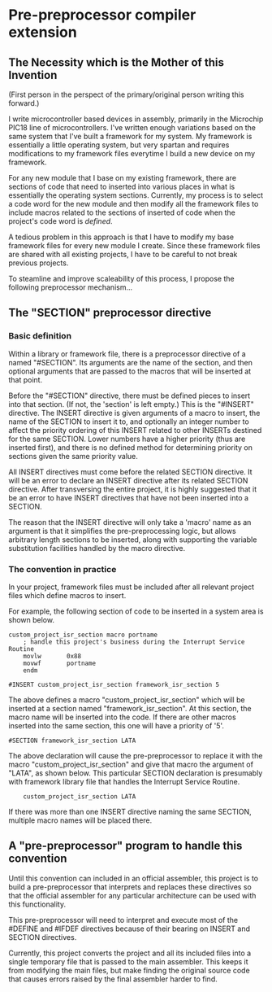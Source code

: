 # Pre-preprocessor compiler extension

## The Necessity which is the Mother of this Invention

(First person in the perspect of the primary/original person writing this forward.)  

I write microcontroller based devices in assembly, primarily in the Microchip PIC18 line of microcontrollers.  I've written enough variations based on the same system that I've built a framework for my system.  My framework is essentially a little operating system, but very spartan and requires modifications to my framework files everytime I build a new device on my framework.  

For any new module that I base on my existing framework, there are sections of code that need to inserted into various places in what is essentially the operating system sections.  Currently, my process is to select a code word for the new module and then modify all the framework files to include macros related to the sections of inserted of code when the project's code word is _defined_.  

A tedious problem in this approach is that I have to modify my base framework files for every new module I create.  Since these framework files are shared with all existing projects, I have to be careful to not break previous projects.  

To steamline and improve scaleability of this process, I propose the following preprocessor mechanism...  

## The "SECTION" preprocessor directive

### Basic definition

Within a library or framework file, there is a preprocessor directive of a named "#SECTION".  Its arguments are the name of the section, and then optional arguments that are passed to the macros that will be inserted at that point.  

Before the "#SECTION" directive, there must be defined pieces to insert into that section.  (If not, the 'section' is left empty.)  This is the "#INSERT" directive.  The INSERT directive is given arguments of a macro to insert, the name of the SECTION to insert it to, and optionally an integer number to affect the priority ordering of this INSERT related to other INSERTs destined for the same SECTION.  Lower numbers have a higher priority (thus are inserted first), and there is no defined method for determining priority on sections given the same priority value.  

All INSERT directives must come before the related SECTION directive.  It will be an error to declare an INSERT directive after its related SECTION directive.  After transversing the entire project, it is highly suggested that it be an error to have INSERT directives that have not been inserted into a SECTION.  

The reason that the INSERT directive will only take a 'macro' name as an argument is that it simplifies the pre-preprocessing logic, but allows arbitrary length sections to be inserted, along with supporting the variable substitution facilities handled by the macro directive.  

### The convention in practice

In your project, framework files must be included after all relevant project files which define macros to insert.

For example, the following section of code to be inserted in a system area is shown below.

```
custom_project_isr_section macro portname
    ; handle this project's business during the Interrupt Service Routine
    movlw       0x88
    movwf       portname
    endm

#INSERT custom_project_isr_section framework_isr_section 5
```

The above defines a macro "custom_project_isr_section" which will be inserted at a section named "framework_isr_section".  At this section, the macro name will be inserted into the code.  If there are other macros inserted into the same section, this one will have a priority of '5'.

```
#SECTION framework_isr_section LATA
```

The above declaration will cause the pre-preprocessor to replace it with the macro "custom_project_isr_section" and give that macro the argument of "LATA", as shown below.  This particular SECTION declaration is presumably with framework library file that handles the Interrupt Service Routine.  

```
    custom_project_isr_section LATA
```

If there was more than one INSERT directive naming the same SECTION, multiple macro names will be placed there.  

## A "pre-preprocessor" program to handle this convention

Until this convention can included in an official assembler, this project is to build a pre-preprocessor that interprets and replaces these directives so that the official assembler for any particular architecture can be used with this functionality.  

This pre-preprocessor will need to interpret and execute most of the #DEFINE and #IFDEF directives because of their bearing on INSERT and SECTION directives.  

Currently, this project converts the project and all its included files into a single temporary file that is passed to the main assembler.  This keeps it from modifying the main files, but make finding the original source code that causes errors raised by the final assembler harder to find.  
